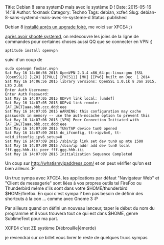 Title: Debian 8 sans systemD mais avec le système D !
Date: 2015-05-16 14:18
Author: foxmask
Category: Techno
Tags: debian, xcfe4
Slug: debian-8-sans-systemd-mais-avec-le-systeme-d
Status: published

Debian 8 [installé après un upgrade
foiré](/post/2015/05/15/debian-update-wheezy-a-jessie-quand-votre-grub-fait-boom/),
me voici sur XFCE4 ;)

[après avoir shooté systemd](http://without-systemd.org/), on redecouvre
les joies de la ligne de commandes pour certaines choses aussi QQ que se
connecter en VPN :)

```shell
aptitude install openvpn
```

suivi d'un coup de

```shell
sudo openvpn foobar.ovpn
Sat May 16 14:06:56 2015 OpenVPN 2.3.4 x86_64-pc-linux-gnu [SSL (OpenSSL)] [LZO] [EPOLL] [PKCS11] [MH] [IPv6] built on Dec  1 2014
Sat May 16 14:06:56 2015 library versions: OpenSSL 1.0.1k 8 Jan 2015, LZO 2.08
Enter Auth Username:
Enter Auth Password:
Sat May 16 14:07:05 2015 UDPv4 link local: [undef]
Sat May 16 14:07:05 2015 UDPv4 link remote: [AF_INET]aaa.bbb.ccc.ddd:eee
Sat May 16 14:07:05 2015 WARNING: this configuration may cache passwords in memory -- use the auth-nocache option to prevent this
Sat May 16 14:07:06 2015 [VPN] Peer Connection Initiated with [AF_INET]aaa.bbb.ccc.ddd:eee
Sat May 16 14:07:09 2015 TUN/TAP device tun0 opened
Sat May 16 14:07:09 2015 do_ifconfig, tt->ipv6=0, tt->did_ifconfig_ipv6_setup=0
Sat May 16 14:07:09 2015 /sbin/ip link set dev tun0 up mtu 1500
Sat May 16 14:07:09 2015 /sbin/ip addr add dev tun0 local fff.ggg.hhh.iii peer fff.ggg.hhh.iii
Sat May 16 14:07:09 2015 Initialization Sequence Completed
```

Un coup sur http://whatismyipaddress.com/ et on peut vérifier qu'on est
bien ailleurs :P

Un truc sympa avec XFCE4, les applications par défaut "Navigateur Web"
et "Client de messagerie" sont liées à vos propres outils tel FireFox ou
Thunderbird même s'ils sont dans votre \$HOME/thunderbird
\$HOME/firefox. En quoi c'est sympa ? ben pas besoin de définir des
shortcuts à la con ... comme avec Gnome 3 :P

Par ailleurs quand on défini un nouveau lanceur, taper le début du nom
du programme et il vous trouvera tout ce qui est dans \$HOME, genre
SublimeText pour ma part.

XCFE4 c'est ZE système D(ébrouille|émerde)

je reviendrai sur ce billet vous livrer le reste de quelques trucs
sympas

